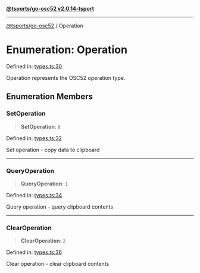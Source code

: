 [**@tsports/go-osc52 v2.0.14-tsport**](../README.md)

***

[@tsports/go-osc52](../globals.md) / Operation

# Enumeration: Operation

Defined in: [types.ts:30](https://github.com/SubtleTools/go-osc52-tsport/blob/242e56775bc9901b1a189054a569847ca34a826c/src/types.ts#L30)

Operation represents the OSC52 operation type.

## Enumeration Members

### SetOperation

> **SetOperation**: `0`

Defined in: [types.ts:32](https://github.com/SubtleTools/go-osc52-tsport/blob/242e56775bc9901b1a189054a569847ca34a826c/src/types.ts#L32)

Set operation - copy data to clipboard

***

### QueryOperation

> **QueryOperation**: `1`

Defined in: [types.ts:34](https://github.com/SubtleTools/go-osc52-tsport/blob/242e56775bc9901b1a189054a569847ca34a826c/src/types.ts#L34)

Query operation - query clipboard contents

***

### ClearOperation

> **ClearOperation**: `2`

Defined in: [types.ts:36](https://github.com/SubtleTools/go-osc52-tsport/blob/242e56775bc9901b1a189054a569847ca34a826c/src/types.ts#L36)

Clear operation - clear clipboard contents
